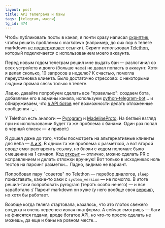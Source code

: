 ```yaml
---
layout: post
title: API телеграма и баны
tags: [telegram, мысли]
tg_id: 474
---
```

Чтобы публиковать посты в канал, я почти сразу написал [скриптик](https://github.com/ov7a/telegram_publisher), чтобы решить проблемы с markdown (например, до сих пор в телеге markdown [не поддерживает](https://github.com/telegramdesktop/tdesktop/issues/4737) ссылки). Скрипт использовал [Telethon](https://github.com/LonamiWebs/Telethon), который подключается с использованием моего аккаунта.

Перед новым годом телеграм решил мне выдать бан — разлогинил со всех устройств и долго (больше часа) не давал попасть в аккаунт. Хотя я делал сколько, 10 запросов в неделю? К счастью, помогла переустановка клиента. Было достаточно стрессово: с некоторыми людьми прямая связь только в телеге. 

Ладно, давайте попробуем сделать все "правильно": создаем бота, добавляем его в админы канала, используем [python-telegram-bot](https://github.com/python-telegram-bot/python-telegram-bot)... и обнаруживаем, что [в API ботов](https://core.telegram.org/bots/api#sendmessage) нет возможности делать отложенные сообщения -_-. 

У Telethon есть аналоги — [Pyrogram](https://github.com/pyrogram/pyrogram) и [MadelineProto](https://github.com/danog/MadelineProto). На беглый взгляд при их использовании будет та же проблема с банами. Один раз попал в черный список — и привет:)

Я дошел даже до того, чтобы посмотреть на альтернативные клиенты для веба — [A и K](https://telegram.org/apps#web-apps). В одном та же проблема с разметкой, а вот второй вроде смог распарсить ссылку, но блоки с кодом поломал: было смещение на 1 символ. Код [открыт](https://github.com/morethanwords/tweb) — отлично, можно сделать PR с исправлением и делать отложки вручную! Вот только в исходниках ноль тестов на парсинг разметки... Ладно, видимо не вариант.

Попробовал пару "советов" по Telethon — перебор диалогов, `sleep` понаставить, какие-то хаки с `system_version` — не помогло. В итоге решил-таки попробовать pyrogram (терять особо нечего) — и все заработало :/ Парсит markdown он хуже (у него вообще своя [версия](https://docs.pyrogram.org/topics/text-formatting)), но хотя бы работает.

Вообще когда телега стартовала, казалось, что это глоток свежего воздуха и очень переспективная платформа. А сейчас смотришь — баги не фиксятся годами, вроде богатое API, но что-то просто сделать не можешь, да еще и баны на ровном месте...

